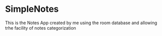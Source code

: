 # SimpleNotes
This is the Notes App created by me using the room database and allowing trhe facility of notes categorization

